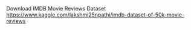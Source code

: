 Download IMDB Movie Reviews Dataset
https://www.kaggle.com/lakshmi25npathi/imdb-dataset-of-50k-movie-reviews 
